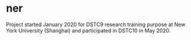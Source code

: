# ner
Project started January 2020 for DSTC9 research training purpose at New York University (Shanghai) and participated in DSTC10 in May 2020.
